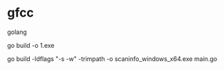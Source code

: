 # gfcc

golang

go build -o 1.exe

go build -ldflags "-s -w" -trimpath -o scaninfo_windows_x64.exe main.go
